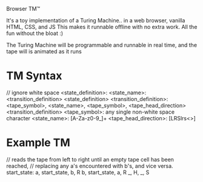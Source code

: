 Browser TM™

It's a toy implementation of a Turing Machine.. in a web browser, vanilla HTML, CSS, and JS
This makes it runnable offline with no extra work.
All the fun without the bloat :)

The Turing Machine will be programmable and runnable in real time,
and the tape will is animated as it runs

# TM Syntax

// ignore white space
<state_definition>: <state_name>: <transition_definition> <state_definition>
<transition_definition>: <tape_symbol>, <state_name>, <tape_symbol>, <tape_head_direction> <transition_definition>
<tape_symbol>: any single non-white space character
<state_name>: \[A-Za-z0-9_]+
<tape_head_direction>: \[LRSlrs<>]

# Example TM
// reads the tape from left to right until an empty tape cell has been reached,
// replacing any a's encountered with b's, and vice versa.
start_state:
  a, start_state, b, R
  b, start_state, a, R
  \_, H, \_, S

